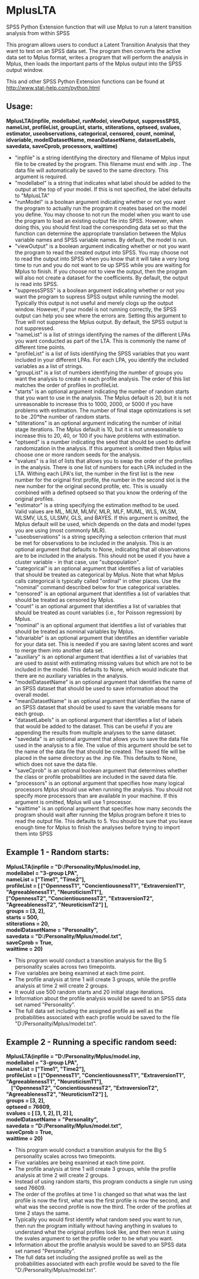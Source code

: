 # MplusLTA
SPSS Python Extension function that will use Mplus to run a latent transition analysis from within SPSS

This program allows users to conduct a Latent Transition Analysis that they want to test on an SPSS data set. The program then converts the active data set to Mplus format, writes a program that will perform the analysis in Mplus, then loads the important parts of the Mplus output into the SPSS output window.

This and other SPSS Python Extension functions can be found at http://www.stat-help.com/python.html

## Usage:
**MplusLTA(inpfile, modellabel, runModel, viewOutput, suppressSPSS, nameList, profileList, groupList, starts, stiterations, optseed, svalues, estimator, useobservations, categorical, censored, count, nominal, idvariable, modelDatasetName, meanDatasetName, datasetLabels, savedata, saveCprob, processors, waittime)**
* "inpfile" is a string identifying the directory and filename of Mplus input file to be created by the program. This filename must end with .inp . The data file will automatically be saved to the same directory. This argument is required.
* "modellabel" is a string that indicates what label should be added to the output at the top of your model. If this is not specified, the label defaults to "MplusLTA"
* "runModel" is a boolean argument indicating whether or not you want the program to actually run the program it creates based on the model you define. You may choose to not run the model when you want to use the program to load an existing output file into SPSS. However, when doing this, you should first load the corresponding data set so that the function can determine the appropriate translation between the Mplus variable names and SPSS variable names. By default, the model is run.
* "viewOutput" is a boolean argument indicating whether or not you want the program to read the created output into SPSS. You may choose not to read the output into SPSS when you know that it will take a very long time to run and you do not want to tie up SPSS while you are waiting for Mplus to finish. If you choose not to view the output, then the program will also not create a dataset for the coefficients. By default, the output is read into SPSS.
* "suppressSPSS" is a boolean argument indicating whether or not you want the program to supress SPSS output while running the model. Typically this output is not useful and merely clogs up the output window. However, if your model is not running correctly, the SPSS output can help you see where the errors are. Setting this argument to True will not suppress the Mplus output. By default, the SPSS output is not suppressed.
* "nameList" is a list of strings identifying the names of the different LPAs you want conducted as part of the LTA. This is commonly the name of different time points.
* "profileList" is a list of lists identifying the SPSS variables that you want included in your different LPAs. For each LPA, you identify the included variables as a list of strings.
* "groupList" is a list of numbers identifying the number of groups you want the analysis to create in each profile analysis. The order of this list matches the order of profiles in profileList.
* "starts" is an optional argument indicating the number of random starts that you want to use in the analysis. The Mplus default is 20, but it is not unreasonable to increase this to 1000, 2000, or 5000 if you have problems with estimation. The number of final stage optimizations is set to be .20*the number of random starts.
* "stiterations" is an optional argument indicating the number of initial stage iterations. The Mplus default is 10, but it is not unreasonable to increase this to 20, 40, or 100 if you have problems with estimation.
* "optseed" is a number indicating the seed that should be used to define randomization in the analysis. If this argument is omitted then Mplus will choose one or more random seeds for the analysis.
* "svalues" is a list of lists that allows you to swap the order of the profiles in the analysis. There is one list of numbers for each LPA included in the LTA. Withing each LPA's list, the number in the first list is the new number for the original first profile, the number in the second slot is the new number for the original second profile, etc. This is usually combined with a defined optseed so that you know the ordering of the original profiles.
* "estimator" is a string specifying the estimation method to be used. Valid values are ML, MLM, MLMV, MLR, MLF, MUML, WLS, WLSM, WLSMV, ULS, ULSMV, GLS, and BAYES. If this argument is omitted, the Mplus default will be used, which depends on the data and model types you are using (most commonly MLR).
* "useobservations" is a string specifying a selection criterion that must be met for observations to be included in the analysis. This is an optional argument that defaults to None, indicating that all observations are to be included in the analysis. This should not be used if you have a cluster variable - in that case, use "subpopulation".
* "categorical" is an optional argument that identifies a list of variables that should be treated as categorical by Mplus. Note that what Mplus calls categorical is typically called "ordinal" in other places. Use the "nominal" command described below for true categorical variables.
* "censored" is an optional argument that identifies a list of variables that should be treated as censored by Mplus.
* "count" is an optional argument that identifies a list of variables that should be treated as count variables (i.e., for Poisson regression) by Mplus.
* "nominal" is an optional argument that identifies a list of variables that should be treated as nominal variables by Mplus.
* "idvariable" is an optional argument that identifies an identifier variable for your data set. This is needed if you are saving latent scores and want to merge them into another data set.
* "auxiliary" is an optional argument that identifies a list of variables that are used to assist with estimating missing values but which are not to be included in the model. This defaults to None, which would indicate that there are no auxiliary variables in the analysis.
* "modelDatasetName" is an optional argument that identifies the name of an SPSS dataset that should be used to save information about the overall model.
* "meanDatasetName" is an optional argument that identifies the name of an SPSS dataset that should be used to save the variable means for each group.
* "datasetLabels" is an optional argument that identifies a list of labels that would be added to the dataset. This can be useful if you are appending the results from multiple analyses to the same dataset.
* "savedata" is an optional argument that allows you to save the data file used in the analysis to a file. The value of this argument should be set to the name of the data file that should be created. The saved file will be placed in the same directory as the .inp file. This defaults to None, which does not save the data file.
* "saveCprob" is an optional boolean argument that determines whether the class or profile probabilities are included in the saved data file.
* "processors" is an optional argument that specifies how many logical processors Mplus should use when running the analysis. You should not specify more processors than are available in your machine. If this argument is omitted, Mplus will use 1 processor.
* "waittime" is an optional argument that specifies how many seconds the program should wait after running the Mplus program before it tries to read the output file. This defaults to 5. You should be sure that you leave enough time for Mplus to finish the analyses before trying to import them into SPSS

## Example 1 - Random starts: 
**MplusLTA(inpfile = "D:/Personality/Mplus/model.inp,  
modellabel = "3-group LPA",  
nameList = ["Time1",  "Time2"],  
profileList = [ ["OpennessT1", "ConcientiousnessT1", "ExtraversionT1", "AgreeablenessT1", "NeuroticismT1"],  
["OpennessT2", "ConcientiousnessT2", "ExtraversionT2", "AgreeablenessT2", "NeuroticismT2"] ],  
groups = [3, 2],  
starts = 500,  
stiterations = 20,  
modelDatasetName = "Personality",  
savedata = "D:/Personality/Mplus/model.txt",  
saveCprob = True,  
waittime = 20)**  
* This program would conduct a transition analysis for the Big 5 personality scales across two timepoints.
* Five variables are being examined at each time point.
* The profile analysis at time 1 will create 3 groups, while the profile analysis at time 2 will create 2 groups.
* It would use 500 random starts and 20 initial stage iterations.
* Information about the profile analysis would be saved to an SPSS data set named "Personality".
* The full data set including the assigned profile as well as the probabilities associated with each profile would be saved to the file "D:/Personality/Mplus/model.txt".

## Example 2 - Running a specific random seed: 
**MplusLTA(inpfile = "D:/Personality/Mplus/model.inp,  
modellabel = "3-group LPA",  
nameList = ["Time1",  "Time2"],  
profileList = [ ["OpennessT1", "ConcientiousnessT1", "ExtraversionT1", "AgreeablenessT1", "NeuroticismT1"],  
$~~~~$["OpennessT2", "ConcientiousnessT2", "ExtraversionT2", "AgreeablenessT2", "NeuroticismT2"] ],  
groups = [3, 2],  
optseed = 76609,  
svalues = [ [3, 1, 2], [1, 2] ],  
modelDatasetName = "Personality",  
savedata = "D:/Personality/Mplus/model.txt",  
saveCprob = True,  
waittime = 20)**  
* This program would conduct a transition analysis for the Big 5 personality scales across two timepoints.
* Five variables are being examined at each time point.
* The profile analysis at time 1 will create 3 groups, while the profile analysis at time 2 will create 2 groups.
* Instead of using random starts, this program conducts a single run using seed 76609.
* The order of the profiles at time 1 is changed so that what was the last profile is now the first, what was the first profile is now the second, and what was the second profile is now the third. The order of the profiles at time 2 stays the same.
* Typically you would first identify what random seed you want to run, then run the program initially without having anything in svalues to understand what the original profiles look like, and then rerun it using the svales argument to set the profile order to be what you want.
* Information about the profile analysis would be saved to an SPSS data set named "Personality".
* The full data set including the assigned profile as well as the probabilities associated with each profile would be saved to the file "D:/Personality/Mplus/model.txt".
